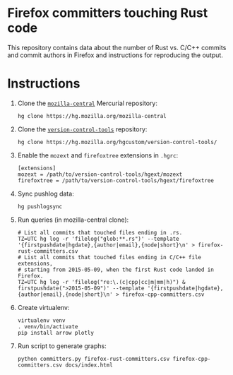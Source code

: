 Firefox committers touching Rust code
=====================================

This repository contains data about the number of Rust vs. C/C++ commits
and commit authors in Firefox and instructions for reproducing the output.


Instructions
============

1. Clone the [`mozilla-central`](https://hg.mozilla.org/mozilla-central) Mercurial repository:

   `hg clone https://hg.mozilla.org/mozilla-central`
2. Clone the [`version-control-tools`](https://hg.mozilla.org/hgcustom/version-control-tools/) repository:

   `hg clone https://hg.mozilla.org/hgcustom/version-control-tools/`
3. Enable the `mozext` and `firefoxtree` extensions in `.hgrc`:

   ```
   [extensions]
   mozext = /path/to/version-control-tools/hgext/mozext
   firefoxtree = /path/to/version-control-tools/hgext/firefoxtree
   ```

4. Sync pushlog data:

   ```
   hg pushlogsync
   ```

5. Run queries (in mozilla-central clone):

   ```
   # List all commits that touched files ending in .rs.
   TZ=UTC hg log -r 'filelog("glob:**.rs")' --template '{firstpushdate|hgdate},{author|email},{node|short}\n' > firefox-rust-committers.csv
   # List all commits that touched files ending in C/C++ file extensions,
   # starting from 2015-05-09, when the first Rust code landed in Firefox.
   TZ=UTC hg log -r 'filelog("re:\.(c|cpp|cc|m|mm|h)") & firstpushdate(">2015-05-09")' --template '{firstpushdate|hgdate},{author|email},{node|short}\n' > firefox-cpp-committers.csv
   ```

6. Create virtualenv:

   ```
   virtualenv venv
   . venv/bin/activate
   pip install arrow plotly
   ```

7. Run script to generate graphs:

   ```
   python committers.py firefox-rust-committers.csv firefox-cpp-committers.csv docs/index.html
   ```
